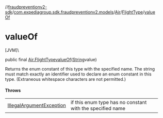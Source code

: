 //[fraudpreventionv2-sdk](../../../../index.md)/[com.expediagroup.sdk.fraudpreventionv2.models](../../index.md)/[Air](../index.md)/[FlightType](index.md)/[valueOf](value-of.md)

# valueOf

[JVM]\

public final [Air.FlightType](index.md)[valueOf](value-of.md)([String](https://docs.oracle.com/javase/8/docs/api/java/lang/String.html)value)

Returns the enum constant of this type with the specified name. The string must match exactly an identifier used to declare an enum constant in this type. (Extraneous whitespace characters are not permitted.)

#### Throws

| | |
|---|---|
| [IllegalArgumentException](https://kotlinlang.org/api/latest/jvm/stdlib/kotlin/-illegal-argument-exception/index.html) | if this enum type has no constant with the specified name |
